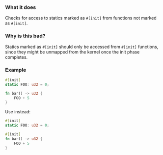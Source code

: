 ### What it does

Checks for access to statics marked as `#[init]` from functions not marked as `#[init]`.

### Why is this bad?

Statics marked as `#[init]` should only be accessed from `#[init]` functions,
since they might be unmapped from the kernel once the init phase completes.

### Example

```rust
#[init]
static FOO: u32 = 0;

fn bar() -> u32 {
    FOO + 5
}
```

Use instead:

```rust
#[init]
static FOO: u32 = 0;

#[init]
fn bar() -> u32 {
    FOO + 5
}
```